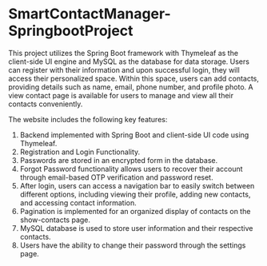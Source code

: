 # SmartContactManager-SpringbootProject

This project utilizes the Spring Boot framework with Thymeleaf as the client-side UI engine and MySQL as the database for data storage. Users can register with their information and upon successful login, they will access their personalized space. Within this space, users can add contacts, providing details such as name, email, phone number, and profile photo. A view contact page is available for users to manage and view all their contacts conveniently.

The website includes the following key features:
1) Backend implemented with Spring Boot and client-side UI code using Thymeleaf.
2) Registration and Login Functionality.
3) Passwords are stored in an encrypted form in the database.
4) Forgot Password functionality allows users to recover their account through email-based OTP verification and password reset.
5) After login, users can access a navigation bar to easily switch between different options, including viewing their profile, adding new contacts, and accessing contact information.
6) Pagination is implemented for an organized display of contacts on the show-contacts page.
7) MySQL database is used to store user information and their respective contacts.
8) Users have the ability to change their password through the settings page.

